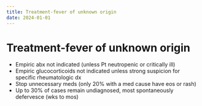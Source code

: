 ```yaml
---
title: Treatment-fever of unknown origin
date: 2024-01-01
---
```

# Treatment-fever of unknown origin

* Empiric abx not indicated (unless Pt neutropenic or critically ill)
* Empiric glucocorticoids not indicated unless strong suspicion for specific rheumatologic dx
* Stop unnecessary meds (only 20% with a med cause have eos or rash)
* Up to 30% of cases remain undiagnosed, most spontaneously defervesce (wks to mos)
